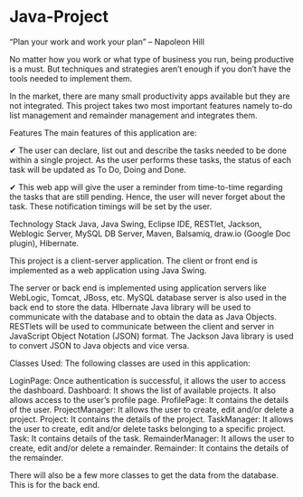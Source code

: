 # Java-Project

“Plan your work and work your plan” – Napoleon Hill
 
No matter how you work or what type of business you run, being productive is a must. But techniques and strategies aren’t enough if you don’t have the tools needed to implement them.

In the market, there are many small productivity apps available but they are not integrated. This project takes two most important features namely to-do list management and remainder management and integrates them.

Features
The main features of this application are:

✔ The user can declare, list out and describe the tasks needed to be done within a single project. As the user performs these tasks, the status of each task will be updated as To Do, Doing and Done.

✔ This web app will give the user a reminder from time-to-time regarding the tasks that are still pending. Hence, the user will never forget about the task. These notification timings will be set by the user.

Technology Stack
Java, Java Swing, Eclipse IDE, RESTlet, Jackson, Weblogic Server, MySQL DB Server, Maven, Balsamiq, draw.io (Google Doc plugin), Hibernate.

This project is a client-server application. The client or front end is implemented as a web application using Java Swing.

The server or back end is implemented using application servers like WebLogic, Tomcat, JBoss, etc. MySQL database server is also used in the back end to store the data. HIbernate Java library will be used to communicate with the database and to obtain the data as Java Objects. RESTlets will be used to communicate between the client and server in JavaScript Object Notation (JSON) format. The Jackson Java library is used to convert JSON to Java objects and vice versa.

Classes Used:
The following classes are used in this application:

LoginPage: Once authentication is successful, it allows the user to access the dashboard.
Dashboard: It shows the list of available projects. It also allows access to the user’s profile page.
ProfilePage: It contains the details of the user.
ProjectManager: It allows the user to create, edit and/or delete a project.
Project: It contains the details of the project.
TaskManager: It allows the user to create, edit and/or delete tasks belonging to a specific project.
Task: It contains details of the task.
RemainderManager: It allows the user to create, edit and/or delete a remainder.
Remainder: It contains the details of the remainder.

 There will also be a few more classes to get the data from the database. This is for the back end.
